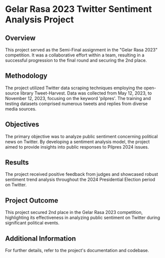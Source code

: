 # Gelar Rasa 2023 Twitter Sentiment Analysis Project

## Overview
This project served as the Semi-Final assignment in the "Gelar Rasa 2023" competition. It was a collaborative effort within a team, resulting in a successful progression to the final round and securing the 2nd place.

## Methodology
The project utilized Twitter data scraping techniques employing the open-source library Tweet-Harvest. Data was collected from May 12, 2023, to November 12, 2023, focusing on the keyword 'pilpres'. The training and testing datasets comprised numerous tweets and replies from diverse media sources.

## Objectives
The primary objective was to analyze public sentiment concerning political news on Twitter. By developing a sentiment analysis model, the project aimed to provide insights into public responses to Pilpres 2024 issues.

## Results
The project received positive feedback from judges and showcased robust sentiment trend analysis throughout the 2024 Presidential Election period on Twitter.

## Project Outcome
This project secured 2nd place in the Gelar Rasa 2023 competition, highlighting its effectiveness in analyzing public sentiment on Twitter during significant political events.

## Additional Information
For further details, refer to the project's documentation and codebase.
